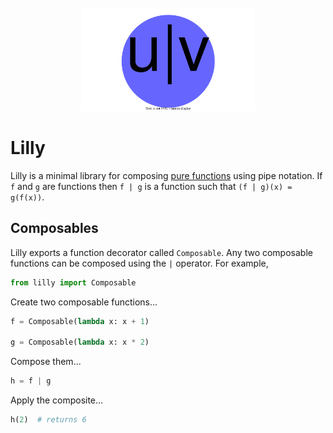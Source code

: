 <div align=center>
  <br>
  <img width=55% src='./images/lilly.svg'></img>
  <br>
</div>


# Lilly

Lilly is a minimal library for composing [pure functions](https://en.wikipedia.org/wiki/Pure_function) using pipe notation. If `f` and `g` are functions then `f | g` is a function such that `(f | g)(x) = g(f(x))`. 


## Composables

Lilly exports a function decorator called `Composable`. Any two composable functions can be composed using the `|` operator. For example,

```py
from lilly import Composable
```

Create two composable functions...

```py
f = Composable(lambda x: x + 1)

g = Composable(lambda x: x * 2)
```

Compose them...

```py
h = f | g 
```

Apply the composite...

```py
h(2)  # returns 6 
```
